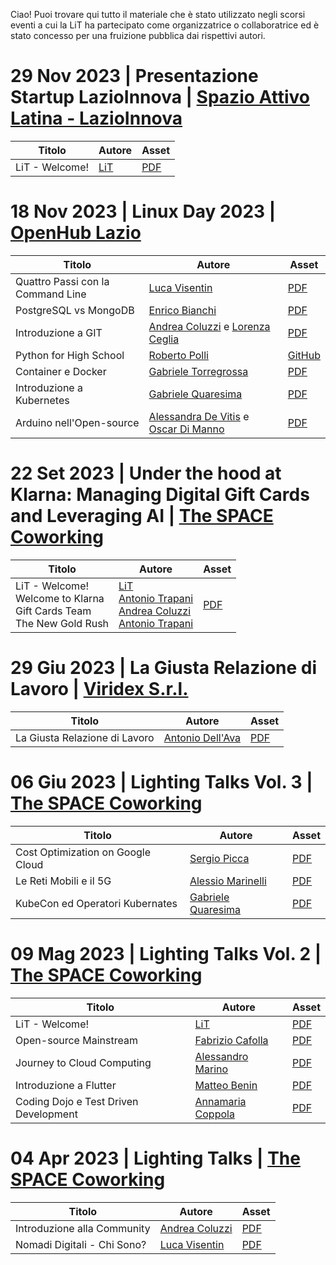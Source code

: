 Ciao! Puoi trovare qui tutto il materiale che è stato utilizzato negli scorsi eventi a cui la LiT ha
partecipato come organizzatrice o collaboratrice ed è
stato concesso per una fruizione pubblica dai rispettivi autori.

# 29 Nov 2023 | Presentazione Startup LazioInnova | [Spazio Attivo Latina - LazioInnova](https://www.lazioinnova.it/spazioattivo/sede-spazio-attivo/spazio-attivo-latina/)

| Titolo | Autore | Asset |
| --- | --- | --- |
| LiT - Welcome! | [LiT](https://www.linkedin.com/company/latina-in-tech/) | [PDF](https://drive.google.com/file/d/1nsCw0WoYbxiHOYQaH23SHfiGB02rPWsG/view?usp=drive_link) |

# 18 Nov 2023 | Linux Day 2023 | [OpenHub Lazio](https://openhublazio.it/it/gli-hub/hub-latina)

| Titolo | Autore | Asset |
| --- | --- | --- |
| Quattro Passi con la Command Line | [Luca Visentin](https://www.linkedin.com/in/visentin-luca/) | [PDF](https://drive.google.com/file/d/1fg4aQeihE6hb2EzmmIJV2GM9c-YfRO0y/view?usp=drive_link) |
| PostgreSQL vs MongoDB | [Enrico Bianchi](https://www.linkedin.com/in/enricobianchi80/) | [PDF](https://drive.google.com/file/d/1twYdlGiIZ7KTvGuBWNLfTP9Xxp3PXJ4c/view?usp=drive_link) |
| Introduzione a GIT | [Andrea Coluzzi](https://www.linkedin.com/in/andrea-coluzzi/) e [Lorenza Ceglia](https://www.linkedin.com/in/lorenzo-ceglia/) | [PDF](https://drive.google.com/file/d/1gufDdzMBBGnaHJXwVwVsjXuTrIIDjuJZ/view?usp=drive_link) |
| Python for High School | [Roberto Polli](https://www.linkedin.com/in/rpolli/) | [GitHub](https://github.com/ioggstream/python-course/tree/main/python-high-school) |
| Container e Docker | [Gabriele Torregrossa](https://www.linkedin.com/in/gabriele-torregrossa-3b638119b/) | [PDF](https://drive.google.com/file/d/1qE1l7oskHa1RzV9S1fype5Sp-UTsmreT/view?usp=drive_link) |
| Introduzione a Kubernetes | [Gabriele Quaresima](https://www.linkedin.com/in/gabriele-quaresima/) | [PDF](https://drive.google.com/file/d/1vZ_wagxDQtgWfOAkdjp7l0tgad0SZjBN/view?usp=drive_link) |
| Arduino nell'Open-source | [Alessandra De Vitis](https://www.linkedin.com/in/alessandra-de-vitis-658a5940/) e [Oscar Di Manno](https://www.linkedin.com/in/oscar-di-manno/) | [PDF](https://drive.google.com/file/d/1B-sapIw6a5A8n4W7KvPWFRdzS_J5mcX6/view?usp=drive_link) |

# 22 Set 2023 | Under the hood at Klarna: Managing Digital Gift Cards and Leveraging AI | [The SPACE Coworking](https://www.thespacecoworking.website/)

| Titolo | Autore | Asset |
| --- | --- | --- |
| LiT - Welcome! <br/> Welcome to Klarna <br/>Gift Cards Team <br/> The New Gold Rush | [LiT](https://www.linkedin.com/company/latina-in-tech/) </br> [Antonio Trapani](https://www.linkedin.com/in/antoniotrapani/) <br/> [Andrea Coluzzi](https://www.linkedin.com/in/andrea-coluzzi/) <br/> [Antonio Trapani](https://www.linkedin.com/in/antoniotrapani/) | [PDF](https://drive.google.com/file/d/1ifyBJwKRySKLRShrvcMsej9mOHtO2Hf4/view?usp=drive_link) |

# 29 Giu 2023 | La Giusta Relazione di Lavoro | [Viridex S.r.l.](https://www.viridex.it/)

| Titolo | Autore | Asset |
| --- | --- | --- |
| La Giusta Relazione di Lavoro | [Antonio Dell'Ava](https://www.linkedin.com/in/antoniodellava/) | [PDF](https://drive.google.com/file/d/1iBckRkvpPYIA3xuz4httPBztt8mME_9G/view?usp=drive_link) |

# 06 Giu 2023 | Lighting Talks Vol. 3 | [The SPACE Coworking](https://www.thespacecoworking.website/)

| Titolo | Autore | Asset |
| --- | --- | --- |
| Cost Optimization on Google Cloud | [Sergio Picca](https://www.linkedin.com/in/sergio-picca/) | [PDF](https://drive.google.com/file/d/1JXRR6Iy4YIfQ8g1fv6Td4DIKICnC2PLx/view?usp=drive_link) |
| Le Reti Mobili e il 5G | [Alessio Marinelli](https://www.linkedin.com/in/alessio-marinelli/) | [PDF](https://drive.google.com/file/d/1wLsihdxOi2Njy5EcMIuzI1OvneTy0Syp/view?usp=drive_link) |
| KubeCon ed Operatori Kubernates | [Gabriele Quaresima](https://www.linkedin.com/in/gabriele-quaresima/) | [PDF](https://drive.google.com/file/d/1upa5QdHkIqvdVUy2Kb8aQTtsSmP4bfwG/view?usp=drive_link) |

# 09 Mag 2023 | Lighting Talks Vol. 2 | [The SPACE Coworking](https://www.thespacecoworking.website/)

| Titolo | Autore | Asset |
| --- | --- | --- |
| LiT - Welcome! | [LiT](https://www.linkedin.com/company/latina-in-tech/) | [PDF](https://drive.google.com/file/d/1qh3_raZYa4PXlSqMekZgqesDzjvlu3In/view?usp=drive_link) |
| Open-source Mainstream | [Fabrizio Cafolla](https://www.linkedin.com/in/fabrizio-cafolla/) | [PDF](https://drive.google.com/file/d/1E8T55LAmt73SQVWzxcGHn3URng_-R7I3/view?usp=drive_link) |
| Journey to Cloud Computing | [Alessandro Marino](https://www.linkedin.com/in/alessandro-marino-ac/) | [PDF](https://drive.google.com/file/d/1JXuHlCZAY1YcUQeh4I6fYUSfs4VEOEg6/view?usp=drive_link) |
| Introduzione a Flutter | [Matteo Benin](https://www.linkedin.com/in/matteo-benin-28b11195/) | [PDF](https://drive.google.com/file/d/1QsklFWLbYZaYq2GH-GvvgjnNLow70qza/view?usp=drive_link) |
| Coding Dojo e Test Driven Development | [Annamaria Coppola](https://www.linkedin.com/in/annamaria-coppola-9a301613/) | [PDF](https://drive.google.com/file/d/1CEQPQzARk6wY7954W9eSh5IEaM7SrYsR/view?usp=drive_link) |

# 04 Apr 2023 | Lighting Talks | [The SPACE Coworking](https://www.thespacecoworking.website/)

| Titolo | Autore | Asset |
| --- | --- | --- |
| Introduzione alla Community | [Andrea Coluzzi](https://www.linkedin.com/in/andrea-coluzzi/) | [PDF](https://drive.google.com/file/d/18EOUv2mo9ZVxPQJ6uoIJ2PFtV8Rz9sTL/view?usp=drive_link) |
| Nomadi Digitali - Chi Sono? | [Luca Visentin](https://www.linkedin.com/in/visentin-luca/) | [PDF](https://drive.google.com/file/d/1ymGd1dvvdvlD-RA1hkIU1G0kD0hU7r6G/view?usp=drive_link) |

